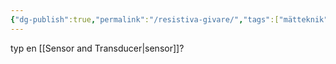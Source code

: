 ```yaml
---
{"dg-publish":true,"permalink":"/resistiva-givare/","tags":["mätteknik"]}
---
```


typ en [[Sensor and Transducer\|sensor]]?
